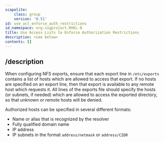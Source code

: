 ```yaml
---
scapolite:
    class: group
    version: '0.51'
id: use_acl_enforce_auth_restrictions
id_namespace: org.ssgproject.RHEL-8
title: Use Access Lists to Enforce Authorization Restrictions
description: <see below>
contents: []
---
```



## /description

When
configuring NFS exports, ensure that each export line in `/etc/exports`
contains a list of hosts which are allowed to access that export. If no
hosts are specified on an export line, then that export is available to
any remote host which requests it. All lines of the exports file should
specify the hosts (or subnets, if needed) which are allowed to access
the exported directory, so that unknown or remote hosts will be
denied.  
  
Authorized hosts can be specified in several different formats:

-   Name or alias that is recognized by the resolver
-   Fully qualified domain name
-   IP address
-   IP subnets in the format `address/netmask` or `address/CIDR`

